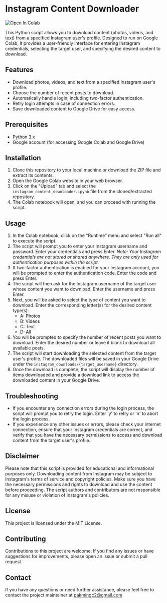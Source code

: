 # Instagram Content Downloader

[![Open In Colab](https://colab.research.google.com/assets/colab-badge.svg)](https://colab.research.google.com/github/pakmingc/instagram-downloader/blob/main/instagram_downloader.ipynb)

This Python script allows you to download content (photos, videos, and text) from a specified Instagram user's profile. Designed to run on Google Colab, it provides a user-friendly interface for entering Instagram credentials, selecting the target user, and specifying the desired content to download.

## Features

- Download photos, videos, and text from a specified Instagram user's profile.
- Choose the number of recent posts to download.
- Automatically handle login, including two-factor authentication.
- Retry login attempts in case of connection errors.
- Save downloaded content to Google Drive for easy access.

## Prerequisites

- Python 3.x
- Google account (for accessing Google Colab and Google Drive)

## Installation

1. Clone this repository to your local machine or download the ZIP file and extract its contents.
2. Open the Google Colab website in your web browser.
3. Click on the "Upload" tab and select the `instagram_content_downloader.ipynb` file from the cloned/extracted repository.
4. The Colab notebook will open, and you can proceed with running the script.

## Usage

1. In the Colab notebook, click on the "Runtime" menu and select "Run all" to execute the script.
2. The script will prompt you to enter your Instagram username and password. Enter your credentials and press Enter. _Note: Your Instagram credentials are not stored or shared anywhere. They are only used for authentication purposes within the script._
3. If two-factor authentication is enabled for your Instagram account, you will be prompted to enter the authentication code. Enter the code and press Enter.
4. The script will then ask for the Instagram username of the target user whose content you want to download. Enter the username and press Enter.
5. Next, you will be asked to select the type of content you want to download. Enter the corresponding letter(s) for the desired content type(s):
   - A: Photos
   - B: Videos
   - C: Text
   - D: All
6. You will be prompted to specify the number of recent posts you want to download. Enter the desired number or leave it blank to download all available posts.
7. The script will start downloading the selected content from the target user's profile. The downloaded files will be saved in your Google Drive under the `instagram_downloads/{target_username}` directory.
8. Once the download is complete, the script will display the number of items downloaded and provide a download link to access the downloaded content in your Google Drive.

## Troubleshooting

- If you encounter any connection errors during the login process, the script will prompt you to retry the login. Enter 'y' to retry or 'n' to abort the login process.
- If you experience any other issues or errors, please check your internet connection, ensure that your Instagram credentials are correct, and verify that you have the necessary permissions to access and download content from the target user's profile.

## Disclaimer

Please note that this script is provided for educational and informational purposes only. Downloading content from Instagram may be subject to Instagram's terms of service and copyright policies. Make sure you have the necessary permissions and rights to download and use the content before proceeding. The script authors and contributors are not responsible for any misuse or violation of Instagram's policies.

## License

This project is licensed under the MIT License.

## Contributing

Contributions to this project are welcome. If you find any issues or have suggestions for improvements, please open an issue or submit a pull request.

## Contact

If you have any questions or need further assistance, please feel free to contact the project maintainer at pakmingc2@gmail.com

